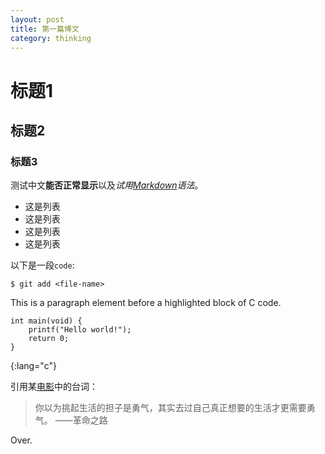 ```yaml
---
layout: post
title: 第一篇博文 
category: thinking
---
```


# 标题1

## 标题2

### 标题3
 
测试中文**能否正常显示**以及*试用[Markdown][1]语法*。

* 这是列表
* 这是列表
* 这是列表
* 这是列表

以下是一段`code`:

    $ git add <file-name>

This is a paragraph element before a highlighted block of C code.

    int main(void) { 
        printf("Hello world!"); 
        return 0; 
    } 
{:lang="c"}


引用某[电影][2]中的台词：
> 你以为挑起生活的担子是勇气，其实去过自己真正想要的生活才更需要勇气。
>                                                                    ——革命之路

Over.

[1]: http://markdown.com
[2]: http://www.douban.com/xxx
